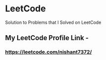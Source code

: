 # LeetCode
Solution to Problems that I Solved on LeetCode
## My LeetCode Profile Link - 
### https://leetcode.com/nishant7372/
